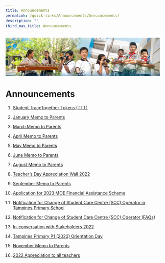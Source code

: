 ```yaml
---
title: Announcements
permalink: /quick-links/Announcements/Announcements/
description: ""
third_nav_title: Announcements
---
```

![](/images/AboutUs.jpg)


Announcements
=============

1.  [Student TraceTogether Tokens (TTT)](/quick-links/Announcements/Student-TraceTogether-Tokens-TTT/)
2.  [January Memo to Parents](/quick-links/Announcements/January-Memo-to-Parents/)
    
3.  [March Memo to Parents](/quick-links/Announcements/March-Memo-to-Parents/)
    
4.  [April Memo to Parents](/quick-links/Announcements/April-Memo-to-Parents/)
    
5.  [May Memo to Parents](/quick-links/Announcements/May-Memo-to-Parents/)
    
6.  [June Memo to Parents](/quick-links/Announcements/June-Memo-to-Parents/)
    
7.  [August Memo to Parents](/quick-links/Announcements/August-Memo-to-Parents/)
    
8.  [Teacher’s Day Appreciation Wall 2022](/quick-links/Announcements/Teachers-Day-Appreciation-Wall-2022/)  
    
9.  [September Memo to Parents](/quick-links/Announcements/September-Memo-to-Parents/)
    
10.  [Application for 2023 MOE Financial Assistance Scheme](/quick-links/Announcements/Application-for-2023-MOE-Financial-Assistance-Scheme/)
    
11.  [Notification for Change of Student Care Centre (SCC) Operator in Tampines Primary School](/quick-links/Announcements/Notification-for-Change-of-SCC-Operator-in-Tampines-Primary-School/) 
    
12.  [Notification for Change of Student Care Centre (SCC) Operator (FAQs)](/quick-links/Announcements/Notification-for-Change-of-Student-Care-Centre-SCC-Operator-FAQs/)  
    
13.  [In-conversation with Stakeholders 2022](/quick-links/Announcements/In-conversation-with-Stakeholders-2022/)
    
14.  [Tampines Primary P1 (2023) Orientation Day](/quick-links/Announcements/Tampines-Primary-P1-2023-Orientation-Day/) 
    
15.  [November Memo to Parents](/quick-links/Announcements/November-Memo-to-Parents/)
16.  [2022 Appreciation to all teachers](/quick-links/Announcements/2022-Appreciation-to-all-Teachers/)